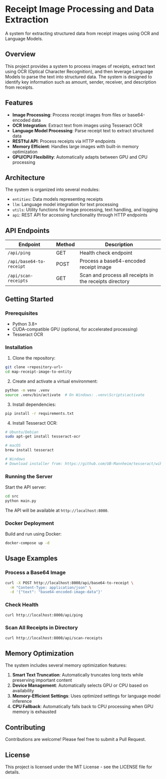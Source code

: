 # Receipt Image Processing and Data Extraction

A system for extracting structured data from receipt images using OCR and Language Models.

## Overview

This project provides a system to process images of receipts, extract text using OCR (Optical Character Recognition), and then leverage Language Models to parse the text into structured data. The system is designed to identify key information such as amount, sender, receiver, and description from receipts.

## Features

- **Image Processing**: Process receipt images from files or base64-encoded data
- **OCR Integration**: Extract text from images using Tesseract OCR
- **Language Model Processing**: Parse receipt text to extract structured data
- **RESTful API**: Process receipts via HTTP endpoints
- **Memory Efficient**: Handles large images with built-in memory optimization
- **GPU/CPU Flexibility**: Automatically adapts between GPU and CPU processing

## Architecture

The system is organized into several modules:

- `entities`: Data models representing receipts
- `llm`: Language model integration for text processing
- `utils`: Utility functions for image processing, text handling, and logging
- `api`: REST API for accessing functionality through HTTP endpoints

## API Endpoints

| Endpoint | Method | Description |
|----------|--------|-------------|
| `/api/ping` | GET | Health check endpoint |
| `/api/base64-to-receipt` | POST | Process a base64-encoded receipt image |
| `/api/scan-receipts` | GET | Scan and process all receipts in the receipts directory |

## Getting Started

### Prerequisites

- Python 3.8+
- CUDA-compatible GPU (optional, for accelerated processing)
- Tesseract OCR

### Installation

1. Clone the repository:
```bash
git clone <repository-url>
cd map-receipt-image-to-entity
```

2. Create and activate a virtual environment:
```bash
python -m venv .venv
source .venv/bin/activate  # On Windows: .venv\Scripts\activate
```

3. Install dependencies:
```bash
pip install -r requirements.txt
```

4. Install Tesseract OCR:
```bash
# Ubuntu/Debian
sudo apt-get install tesseract-ocr

# macOS
brew install tesseract

# Windows
# Download installer from: https://github.com/UB-Mannheim/tesseract/wiki
```

### Running the Server

Start the API server:
```bash
cd src
python main.py
```

The API will be available at `http://localhost:8000`.

### Docker Deployment

Build and run using Docker:

```bash
docker-compose up -d
```

## Usage Examples

### Process a Base64 Image

```bash
curl -X POST http://localhost:8000/api/base64-to-receipt \
  -H "Content-Type: application/json" \
  -d '{"text": "base64-encoded-image-data"}'
```

### Check Health

```bash
curl http://localhost:8000/api/ping
```

### Scan All Receipts in Directory

```bash
curl http://localhost:8000/api/scan-receipts
```

## Memory Optimization

The system includes several memory optimization features:

1. **Smart Text Truncation**: Automatically truncates long texts while preserving important content
2. **Device Management**: Automatically selects GPU or CPU based on availability
3. **Memory-Efficient Settings**: Uses optimized settings for language model inference
4. **CPU Fallback**: Automatically falls back to CPU processing when GPU memory is exhausted

## Contributing

Contributions are welcome! Please feel free to submit a Pull Request.

## License

This project is licensed under the MIT License - see the LICENSE file for details.
